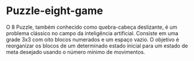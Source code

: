 # Puzzle-eight-game
O 8 Puzzle, também conhecido como quebra-cabeça deslizante, é um problema clássico no campo da inteligência artificial. Consiste em uma grade 3x3 com oito blocos numerados e um espaço vazio. O objetivo é reorganizar os blocos de um determinado estado inicial para um estado de meta desejado usando o número mínimo de movimentos.

